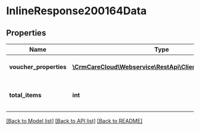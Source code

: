 # InlineResponse200164Data

## Properties
Name | Type | Description | Notes
------------ | ------------- | ------------- | -------------
**voucher_properties** | [**\CrmCareCloud\Webservice\RestApi\Client\Model\Property[]**](Property.md) | List of all voucher properties | [optional] 
**total_items** | **int** | Count of all found voucher properties | [optional] 

[[Back to Model list]](../../README.md#documentation-for-models) [[Back to API list]](../../README.md#documentation-for-api-endpoints) [[Back to README]](../../README.md)

